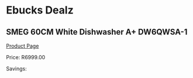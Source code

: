 
# Ebucks Dealz
## SMEG 60CM White Dishwasher A+ DW6QWSA-1
[Product Page](https://www.ebucks.com/web/shop/productSelected.do?prodId=885943115&catId=1196429345)

Price: R6999.00

Savings: 


	
